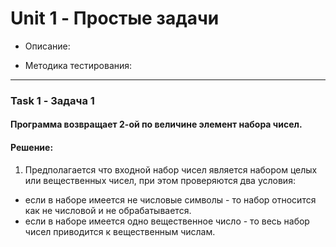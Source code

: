 # Unit 1 - Простые задачи

- Описание:

- Методика тестирования:

___

### Task 1 - Задача 1
#### Программа возвращает 2-ой по величине элемент набора чисел.
#### Решение:

1. Предполагается что входной набор чисел является набором целых или вещественных чисел, при этом проверяются два условия:
- если в наборе имеется не числовые символы - то набор относится как не числовой и не обрабатывается.
- если в наборе имеется одно вещественное число - то весь набор чисел приводится к вещественным числам.
